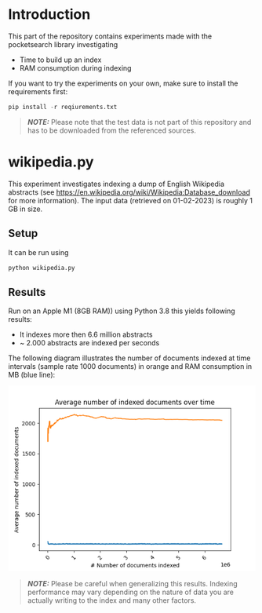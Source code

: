 # Introduction
This part of the repository contains experiments made with the pocketsearch library investigating 

* Time to build up an index
* RAM consumption during indexing

If you want to try the experiments on your own, make sure to install the requirements first:

```Python
pip install -r reqiurements.txt
```

> **_NOTE:_** Please note that the test data is not part of this repository and has to be downloaded from the referenced sources.

#  wikipedia.py
This experiment investigates indexing a dump of English Wikipedia abstracts (see 
https://en.wikipedia.org/wiki/Wikipedia:Database_download for more information).
The input data (retrieved on 01-02-2023) is roughly 1 GB in size. 

## Setup

It can be run using

```Python
python wikipedia.py
```

## Results

Run on an Apple M1 (8GB RAM)) using Python 3.8 this yields following results:

- It indexes more then 6.6 million abstracts
- ~ 2.000 abstracts are indexed per seconds

The following diagram illustrates the number of documents indexed at time intervals 
(sample rate 1000 documents) in orange and RAM consumption in MB (blue line):

![Performance metrics](https://github.com/kaykay-dv/pocketsearch/blob/development/tests/wikipedia_avg_docs_indexed.png "Performance metrics")

> **_NOTE:_** Please be careful when generalizing this results. Indexing performance may vary depending on the nature of data you are actually writing 
to the index and many other factors.



